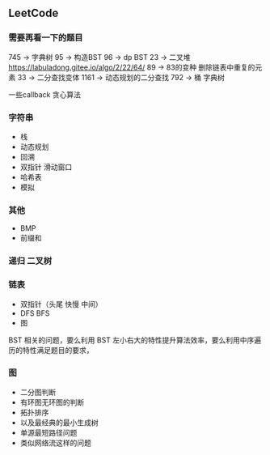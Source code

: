 ## LeetCode

### 需要再看一下的题目
745 -> 字典树
95 -> 构造BST
96 -> dp BST
23 -> 二叉堆    https://labuladong.gitee.io/algo/2/22/64/
89 -> 83的变种 删除链表中重复的元素
33 -> 二分查找变体
1161 -> 动态规划的二分查找
792 -> 桶 字典树

一些callback
贪心算法

### 字符串
- 栈
- 动态规划
- 回溯
- 双指针 滑动窗口
- 哈希表
- 模拟

### 其他
- BMP
- 前缀和 


### 递归 二叉树

### 链表
- 双指针（头尾 快慢 中间）
- DFS BFS
- 图


BST 相关的问题，要么利用 BST 左小右大的特性提升算法效率，要么利用中序遍历的特性满足题目的要求，


### 图
- 二分图判断
- 有环图无环图的判断
- 拓扑排序
- 以及最经典的最小生成树
- 单源最短路径问题
- 类似网络流这样的问题